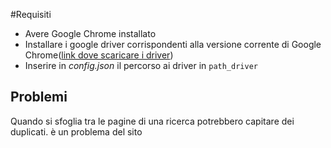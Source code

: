 #Requisiti
- Avere Google Chrome installato
- Installare i google driver corrispondenti alla versione corrente di Google Chrome([link dove scaricare i driver](https://chromedriver.chromium.org/))
- Inserire in _config.json_ il percorso ai driver in `path_driver`
## Problemi
Quando si sfoglia tra le pagine di una ricerca potrebbero capitare dei 
duplicati. è un problema del sito

